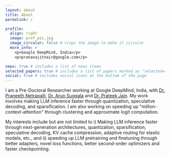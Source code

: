 ```yaml
---
layout: about
title: About
permalink: /

profile:
  align: right
  image: prof_pic.jpg
  image_circular: false # crops the image to make it circular
  more_info: >
    <p>Google DeepMind, India</p>
    <p>pranavajitnair@google.com</p>

news: true # includes a list of news items
selected_papers: true # includes a list of papers marked as "selected={true}"
social: true # includes social icons at the bottom of the page
---
```


I am a Pre-Doctoral Researcher working at Google DeepMind, India, with [Dr. Praneeth Netrapalli](https://praneethnetrapalli.org/), [Dr. Arun Suggala](https://www.cs.cmu.edu/~asuggala/) and [Dr. Prateek Jain](https://www.prateekjain.org/). My work involves making LLM inference faster through quantization, speculative decoding, and sparsification. I am also working on speeding up "million-context-attention" through clustering and approximate logit computation.


My interests include but are not limited to i) Making LLM inference faster through next-generation architectures, quantization, sparsification, speculative decoding, KV cache compression, adaptive routing for elastic models, etc., and ii) speeding up LLM pretraining and finetuning through better adapters, novel loss functions, better second-order optimizers and faster checkpointing.
